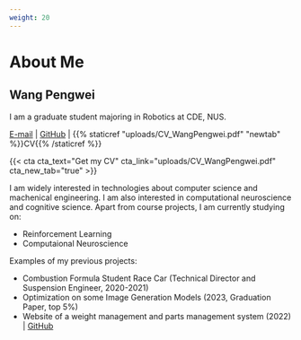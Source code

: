 ```yaml
---
weight: 20
---
```

# About Me
## Wang Pengwei
I am a graduate student majoring in Robotics at CDE, NUS.

[E-mail](mailto:wang_pengwei@u.nus.edu) | [GitHub](https://github.com/penway/) | {{% staticref "uploads/CV_WangPengwei.pdf" "newtab" %}}CV{{% /staticref %}}

{{< cta cta_text="Get my CV" cta_link="uploads/CV_WangPengwei.pdf" cta_new_tab="true" >}}

I am widely interested in technologies about computer science and machenical engineering. I am also interested in computational neuroscience and cognitive science.
Apart from course projects, I am currently studying on:
- Reinforcement Learning
- Computaional Neuroscience

Examples of my previous projects:
- Combustion Formula Student Race Car (Technical Director and Suspension Engineer, 2020-2021)
- Optimization on some Image Generation Models (2023, Graduation Paper, top 5%)
- Website of a weight management and parts management system (2022) | 
  [GitHub](https://github.com/penway/WDC)
